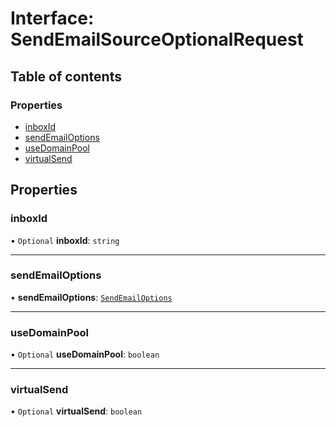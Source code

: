 # Interface: SendEmailSourceOptionalRequest

## Table of contents

### Properties

- [inboxId](SendEmailSourceOptionalRequest.md#inboxid)
- [sendEmailOptions](SendEmailSourceOptionalRequest.md#sendemailoptions)
- [useDomainPool](SendEmailSourceOptionalRequest.md#usedomainpool)
- [virtualSend](SendEmailSourceOptionalRequest.md#virtualsend)

## Properties

### <a id="inboxid" name="inboxid"></a> inboxId

• `Optional` **inboxId**: `string`

___

### <a id="sendemailoptions" name="sendemailoptions"></a> sendEmailOptions

• **sendEmailOptions**: [`SendEmailOptions`](SendEmailOptions.md)

___

### <a id="usedomainpool" name="usedomainpool"></a> useDomainPool

• `Optional` **useDomainPool**: `boolean`

___

### <a id="virtualsend" name="virtualsend"></a> virtualSend

• `Optional` **virtualSend**: `boolean`
